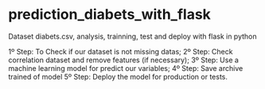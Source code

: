 # prediction_diabets_with_flask
Dataset diabets.csv, analysis, trainning, test and deploy with flask in python

1º Step: To Check if our dataset is not missing datas;
2º Step: Check correlation dataset and remove features (if necessary);
3º Step: Use a machine learning model for predict our variables;
4º Step: Save archive trained of model
5º Step: Deploy the model for production or tests.
